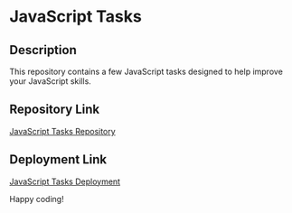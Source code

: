 # JavaScript Tasks

## Description
This repository contains a few JavaScript tasks designed to help improve your JavaScript skills.

## Repository Link
[JavaScript Tasks Repository](https://github.com/your-username/javascript-tasks)

## Deployment Link
[JavaScript Tasks Deployment](https://your-deployment-link.com)

Happy coding!
